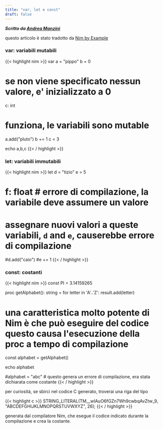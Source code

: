 ```yaml
---
title: "var, let e const"
draft: false
---
```

***Scritto da [Andrea Manzini](https://ilmanzo.github.io/)***

questo articolo è stato tradotto da [Nim by Example](https://nim-by-example.github.io/)


### var: variabili mutabili

{{< highlight nim >}}
var
  a = "pippo"
  b = 0
  # se non viene specificato nessun valore, e' inizializzato a 0
  c: int

# funziona, le variabili sono mutable
a.add("pluto")
b += 1
c = 3

echo a,b,c
{{< / highlight >}}

### let: variabili immutabili

{{< highlight nim >}}
let
  d = "tizio"
  e = 5
  # f: float   # errore di compilazione, la variabile deve assumere un valore

# assegnare nuovi valori a queste variabili, `d` and `e`, causerebbe errore di compilazione
#d.add("caio")
#e += 1
{{< / highlight >}}

### const: costanti 
{{< highlight nim >}}
const PI = 3.14159265

proc getAlphabet(): string =
  for letter in 'A'..'Z':
    result.add(letter)

# una caratteristica molto potente di Nim è che può eseguire del codice questo causa l'esecuzione della proc a tempo di compilazione
const alphabet = getAlphabet()

echo alphabet

#alphabet = "abc" # questo genera un errore di compilazione, era stata dichiarata come costante 
{{< / highlight >}}

per curiosità, se sbirci nel codice C generato, troverai una riga del tipo 

{{< highlight c >}}
STRING_LITERAL(TM__wIAuO6fGZn7Wh9cwbqAvZtw_9, "ABCDEFGHIJKLMNOPQRSTUVWXYZ", 26);
{{< / highlight >}}

generata dal compilatore Nim, che esegue il codice indicato durante la compilazione e crea la costante.

